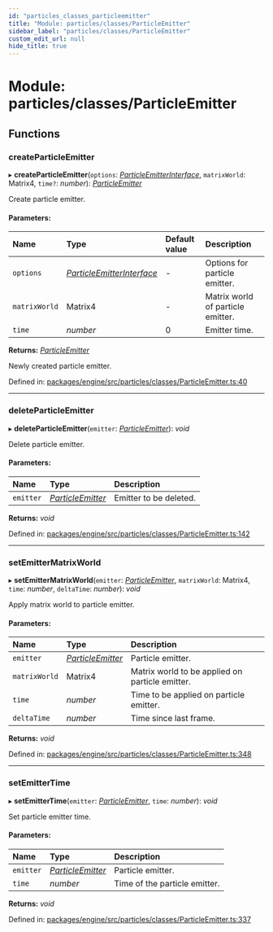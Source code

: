 ```yaml
---
id: "particles_classes_particleemitter"
title: "Module: particles/classes/ParticleEmitter"
sidebar_label: "particles/classes/ParticleEmitter"
custom_edit_url: null
hide_title: true
---
```


# Module: particles/classes/ParticleEmitter

## Functions

### createParticleEmitter

▸ **createParticleEmitter**(`options`: [*ParticleEmitterInterface*](../interfaces/particles_interfaces.particleemitterinterface.md), `matrixWorld`: Matrix4, `time?`: *number*): [*ParticleEmitter*](../interfaces/particles_interfaces.particleemitter.md)

Create particle emitter.

#### Parameters:

Name | Type | Default value | Description |
:------ | :------ | :------ | :------ |
`options` | [*ParticleEmitterInterface*](../interfaces/particles_interfaces.particleemitterinterface.md) | - | Options for particle emitter.   |
`matrixWorld` | Matrix4 | - | Matrix world of particle emitter.   |
`time` | *number* | 0 | Emitter time.    |

**Returns:** [*ParticleEmitter*](../interfaces/particles_interfaces.particleemitter.md)

Newly created particle emitter.

Defined in: [packages/engine/src/particles/classes/ParticleEmitter.ts:40](https://github.com/xr3ngine/xr3ngine/blob/716a06460/packages/engine/src/particles/classes/ParticleEmitter.ts#L40)

___

### deleteParticleEmitter

▸ **deleteParticleEmitter**(`emitter`: [*ParticleEmitter*](../interfaces/particles_interfaces.particleemitter.md)): *void*

Delete particle emitter.

#### Parameters:

Name | Type | Description |
:------ | :------ | :------ |
`emitter` | [*ParticleEmitter*](../interfaces/particles_interfaces.particleemitter.md) | Emitter to be deleted.    |

**Returns:** *void*

Defined in: [packages/engine/src/particles/classes/ParticleEmitter.ts:142](https://github.com/xr3ngine/xr3ngine/blob/716a06460/packages/engine/src/particles/classes/ParticleEmitter.ts#L142)

___

### setEmitterMatrixWorld

▸ **setEmitterMatrixWorld**(`emitter`: [*ParticleEmitter*](../interfaces/particles_interfaces.particleemitter.md), `matrixWorld`: Matrix4, `time`: *number*, `deltaTime`: *number*): *void*

Apply matrix world to particle emitter.

#### Parameters:

Name | Type | Description |
:------ | :------ | :------ |
`emitter` | [*ParticleEmitter*](../interfaces/particles_interfaces.particleemitter.md) | Particle emitter.   |
`matrixWorld` | Matrix4 | Matrix world to be applied on particle emitter.   |
`time` | *number* | Time to be applied on particle emitter.   |
`deltaTime` | *number* | Time since last frame.    |

**Returns:** *void*

Defined in: [packages/engine/src/particles/classes/ParticleEmitter.ts:348](https://github.com/xr3ngine/xr3ngine/blob/716a06460/packages/engine/src/particles/classes/ParticleEmitter.ts#L348)

___

### setEmitterTime

▸ **setEmitterTime**(`emitter`: [*ParticleEmitter*](../interfaces/particles_interfaces.particleemitter.md), `time`: *number*): *void*

Set particle emitter time.

#### Parameters:

Name | Type | Description |
:------ | :------ | :------ |
`emitter` | [*ParticleEmitter*](../interfaces/particles_interfaces.particleemitter.md) | Particle emitter.   |
`time` | *number* | Time of the particle emitter.    |

**Returns:** *void*

Defined in: [packages/engine/src/particles/classes/ParticleEmitter.ts:337](https://github.com/xr3ngine/xr3ngine/blob/716a06460/packages/engine/src/particles/classes/ParticleEmitter.ts#L337)
